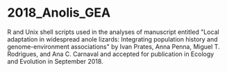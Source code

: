 # 2018_Anolis_GEA

R and Unix shell scripts used in the analyses of manuscript entitled "Local adaptation in widespread anole lizards: Integrating population history and genome-environment associations" by Ivan Prates, Anna Penna, Miguel T. Rodrigues, and Ana C. Carnaval and accepted for publication in Ecology and Evolution in September 2018.
